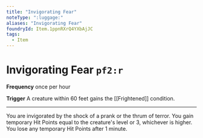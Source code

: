 ```yaml
---
title: "Invigorating Fear"
noteType: ":luggage:"
aliases: "Invigorating Fear"
foundryId: Item.1ppnRXrQ4YXbAjJC
tags:
  - Item
---
```


# Invigorating Fear `pf2:r`

**Frequency** once per hour

**Trigger** A creature within 60 feet gains the [[Frightened]] condition.

* * *

You are invigorated by the shock of a prank or the thrum of terror. You gain temporary Hit Points equal to the creature's level or 3, whichever is higher. You lose any temporary Hit Points after 1 minute.
